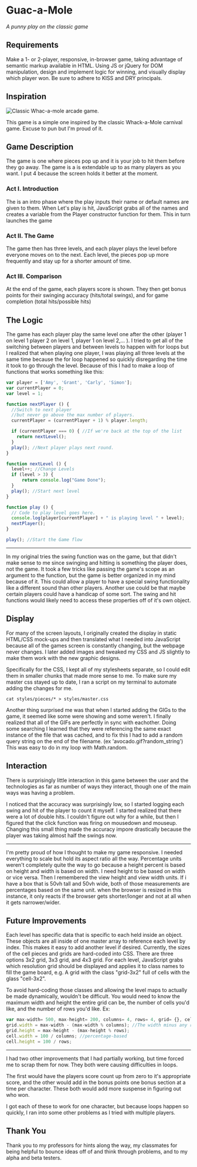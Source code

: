 # Guac-a-Mole
*A punny play on the classic game*

## Requirements
Make a 1- or 2-player, responsive, in-browser game, taking advantage of semantic markup available in HTML.  Using JS or jQuery for DOM manipulation, design and implement logic for winning, and visually display which player won.  Be sure to adhere to KISS and DRY principals.

## Inspiration
![Classic Whac-a-mole arcade game.](http://www.techexclusive.net/wp-content/uploads/2013/05/WHACK-A-MOLE.jpg)

This game is a simple one inspired by the classic Whack-a-Mole carnival game.  Excuse to pun but I'm proud of it.

## Game Description
The game is one where pieces pop up and it is your job to hit them before they go away.
The game is a is extendable up to as many players as you want.  I put 4 because the screen holds it better at the moment.

### Act I. Introduction
The is an intro phase where the play inputs their name or default names are given to them.  When Let's play is hit, JavaScript grabs all of the names and creates a variable from the Player constructor function for them.  This in turn launches the game

### Act II. The Game

The game then has three levels, and each player plays the level before everyone moves on to the next.  Each level, the pieces pop up more frequently and stay up for a shorter amount of time.



### Act III. Comparison
At the end of the game, each players score is shown.  They then get bonus points for their swinging accuracy (hits/total swings), and for game completion (total hits/possible hits)

## The Logic

The game has each player play the same level one after the other (player 1 on level 1 player 2 on level 1, player 1 on level 2,... ).  I tried to get all of the switching between players and between levels to happen with for loops but I realized that when playing one player, I was playing all three levels at the same time because the for loop happened so quickly disregarding the time it took to go through the level.  Because of this I had to make a loop of functions that works something like this:

```javascript
var player = ['Amy', 'Grant', 'Carly', 'Simon'];
var currentPlayer = 0;
var level = 1;

function nextPlayer () {
  //Switch to next player
  //but never go above the max number of players.
  currentPlayer = (currentPlayer + 1) % player.length;

  if (currentPlayer === 0) { //If we're back at the top of the list    
    return nextLevel();
  }
  play(); //Next player plays next round.
}

function nextLevel () {
  level++; //Change Levels
  if (level > 3) {
      return console.log("Game Done");
  }
  play(); //Start next level
}

function play () {
  // Code to play level goes here.
  console.log(player[currentPlayer] + " is playing level " + level);
  nextPlayer();
}

play(); //Start the Game flow
```
 ***

In my original tries the swing function was on the game, but that didn't make sense to me since swinging and hitting is something the player does, not the game.  It took a few tricks like passing the game's scope as an argument to the function, but the game is better organized in my mind because of it.  This could allow a player to have a special swing functionality like a different sound than other players.  Another use could be that maybe certain players could have a handicap of some sort.  The swing and hit functions would likely need to access these properties off of it's own object.

## Display
For many of the screen layouts, I originally created the display in static HTML/CSS mock-ups and then translated what I needed into JavaScript because all of the games screen is constantly changing, but the webpage never changes.  I later added images and tweaked my CSS and JS slightly to make them work with the new graphic designs.

Specifically for the CSS, I kept all of my stylesheets separate, so I could edit them in smaller chunks that made more sense to me.  To make sure my master css stayed up to date, I ran a script on my terminal to automate adding the changes for me.

`cat styles/pieces/* > styles/master.css`

Another thing surprised me was that when I started adding the GIGs to the game, it seemed like some were showing and some weren't.  I finally realized that all of the GIFs are perfectly in sync with eachother.  Doing some searching I learned that they were referencing the same exact instance of the file that was cached, and to fix this I had to add a random query string on the end of the filename.  (ex 'avocado.gif?random_string')  This was easy to do in my loop with Math.random.

## Interaction

There is surprisingly little interaction in this game between the user and the technologies as far as number of ways they interact, though one of the main ways was having a problem.

I noticed that the accuracy was surprisingly low, so I started logging each swing and hit of the player to count it myself.  I started realized that there were a lot of double hits.  I couldn't figure out why for a while, but then I figured that the click function was firing on mousedown and mouseup.  Changing this small thing made the accuracy impore drastically because the player was taking almost half the swings now.

***

I'm pretty proud of how I thought to make my game responsive.  I needed everything to scale but hold its aspect ratio all the way.  Percentage units weren't completely quite the way to go because a height percent is based on height and width is based on width.  I need height to be based on width or vice versa.  Then I remembered the view height and view width units.  If i have a box that is 50vh tall and 50vh wide, both of those measurements are percentages based on the same unit.  when the browser is resized in this instance, it only reacts if the browser gets shorter/longer and not at all when it gets narrower/wider.

## Future Improvements

Each level has specific data that is specific to each held inside an object.  These objects are all inside of one master array to reference each level by index.  This makes it easy to add another level if desired. Currently, the sizes of the cell pieces and grids are hard-coded into CSS.  There are three options 3x2 grid, 3x3 grid, and 4x3 grid.  For each level, JavaScript grabs which resolution grid should be displayed and applies it to class names to fill the game board, e.g. A grid with the class "grid-3x2" full of cells with the glass "cell-3x2".  

To avoid hard-coding those classes and allowing the level maps to actually be made dynamically, wouldn't be difficult.  You would need to know the maximum width and height the entire grid can be, the number of cells you'd like, and the number of rows you'd like. Ex:

```javascript
var max-width= 500, max-height= 200, columns= 4, rows= 4, grid= {}, cell {};
grid.width = max-width - (max-width % columns); //The width minus any remainder from number of columns needed.
grid.height = max-height - (max-height % rows);
cell.width = 100 / columns; //percentage-based
cell.height = 100 / rows;
```

***

I had two other improvements that I had partially working, but time forced me to scrap them for now.  They both were causing difficulties in loops.

The first would have the players score count up from zero to it's appropriate score, and the other would add in the bonus points one bonus section at a time per character.  These both would add more suspense in figuring out who won.  

I got each of these to work for one character, but because loops happen so quickly, I ran into some other problems as I tried with multiple players.

## Thank You

Thank you to my professors for hints along the way, my classmates for being helpful to bounce ideas off of and think through problems, and to my alpha and beta testers.
